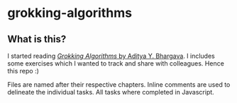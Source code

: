 # grokking-algorithms

## What is this?

I started reading [_Grokking Algorithms_ by Aditya Y. Bhargava](https://www.amazon.co.uk/Grokking-Algorithms-illustrated-programmers-curious/dp/1617292230). I includes some exercises which I wanted to track and share with colleagues. Hence this repo :)

Files are named after their respective chapters. Inline comments are used to delineate the individual tasks. All tasks where completed in Javascript.
